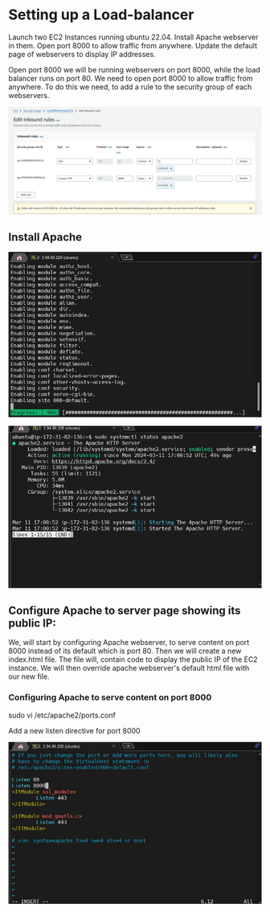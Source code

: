 # Setting up a Load-balancer

Launch two EC2 Instances running ubuntu 22.04. 
Install Apache webserver in them.
Open port 8000 to allow traffic from anywhere.
Update the default page of webservers to display IP addresses.

Open port 8000 we will be running webservers on port 8000, while the load balancer runs on port 80. We need to open port 8000 to allow traffic from anywhere. To do this we need, to add a rule to the security group of each webservers.

![alt text](<Images/Screenshot 2024-03-11 175018.png>)

## Install Apache

![alt text](<Images/Screenshot 2024-03-11 180057.png>)

![alt text](<Images/Screenshot 2024-03-11 180150.png>)

## Configure Apache to server page showing its public IP:
We, will start by configuring Apache webserver, to serve content on port 8000 instead of its default which is port 80. Then we will create a new index.html file.
The file will, contain code to display the public IP of the EC2 instance. We will then override apache webserver's default html file with our new file.

### Configuring Apache to serve content on port 8000
sudo vi /etc/apache2/ports.conf 

Add a new listen directive for port 8000

![alt text](<Images/Screenshot 2024-03-11 182352.png>)